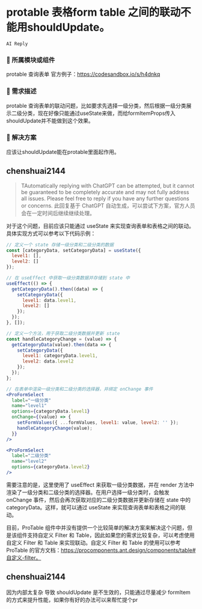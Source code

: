 # protable 表格form table 之间的联动不能用shouldUpdate。

`AI Reply`

### 🔩 所属模块或组件

protable 查询表单
官方例子：https://codesandbox.io/s/h4dnkq

### 🥰 需求描述

protable 查询表单的联动问题，比如要求先选择一级分类，然后根据一级分类展示二级分类，现在好像只能通过useState来做，而给formItemProps传入shouldUpdate并不能做到这个效果。

### 🧐 解决方案

应该让shouldUpdate能在protable里面起作用。

## chenshuai2144

> TAutomatically replying with ChatGPT can be attempted, but it cannot be guaranteed to be completely accurate and may not fully address all issues. Please feel free to reply if you have any further questions or concerns.
> 此回复基于 ChatGPT 自动生成，可以尝试下方案，官方人员会在一定时间后继续继续处理。

对于这个问题，目前应该只能通过 useState 来实现查询表单和表格之间的联动。具体实现方式可以参考以下代码示例：

```jsx
// 定义一个 state 存储一级分类和二级分类的数据
const [categoryData, setCategoryData] = useState({
  level1: [],
  level2: []
});

// 在 useEffect 中获取一级分类数据并存储到 state 中
useEffect(() => {
  getCategoryData().then((data) => {
    setCategoryData({
      level1: data.level1,
      level2: []
    });
  });
}, []);

// 定义一个方法，用于获取二级分类数据并更新 state
const handleCategoryChange = (value) => {
  getCategoryData(value).then(data => {
    setCategoryData({
      level1: categoryData.level1,
      level2: data.level2
    });
  });
};

// 在表单中渲染一级分类和二级分类的选择器，并绑定 onChange 事件
<ProFormSelect
  label="一级分类"
  name="level1"
  options={categoryData.level1}
  onChange={(value) => {
    setFormValues({ ...formValues, level1: value, level2: '' });
    handleCategoryChange(value);
  }}
/>

<ProFormSelect
  label="二级分类"
  name="level2"
  options={categoryData.level2}
/>

```

需要注意的是，这里使用了 useEffect 来获取一级分类数据，并在 render 方法中渲染了一级分类和二级分类的选择器。在用户选择一级分类时，会触发 onChange 事件，然后会再次获取对应的二级分类数据并更新存储在 state 中的 categoryData。这样，就可以通过 useState 来实现查询表单和表格之间的联动。

目前，ProTable 组件中并没有提供一个比较简单的解决方案来解决这个问题，但是该组件支持自定义 Filter 和 Table，因此如果您的需求比较复杂，可以考虑使用自定义 Filter 和 Table 来实现联动。自定义 Filter 和 Table 的使用可以参考 ProTable 的官方文档：https://procomponents.ant.design/components/table#自定义-filter。

## chenshuai2144

因为内部太复杂 导致 shouldUpdate 是不生效的，只能通过尽量减少 formItem 的方式来提升性能，如果你有好的办法可以来帮忙提个pr
